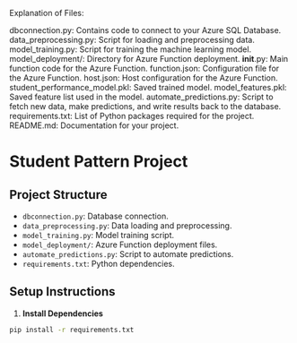 Explanation of Files:

dbconnection.py: Contains code to connect to your Azure SQL Database.
data_preprocessing.py: Script for loading and preprocessing data.
model_training.py: Script for training the machine learning model.
model_deployment/: Directory for Azure Function deployment.
__init__.py: Main function code for the Azure Function.
function.json: Configuration file for the Azure Function.
host.json: Host configuration for the Azure Function.
student_performance_model.pkl: Saved trained model.
model_features.pkl: Saved feature list used in the model.
automate_predictions.py: Script to fetch new data, make predictions, and write results back to the database.
requirements.txt: List of Python packages required for the project.
README.md: Documentation for your project.

# Student Pattern Project

## Project Structure

- `dbconnection.py`: Database connection.
- `data_preprocessing.py`: Data loading and preprocessing.
- `model_training.py`: Model training script.
- `model_deployment/`: Azure Function deployment files.
- `automate_predictions.py`: Script to automate predictions.
- `requirements.txt`: Python dependencies.

## Setup Instructions

1. **Install Dependencies**

```bash
pip install -r requirements.txt
